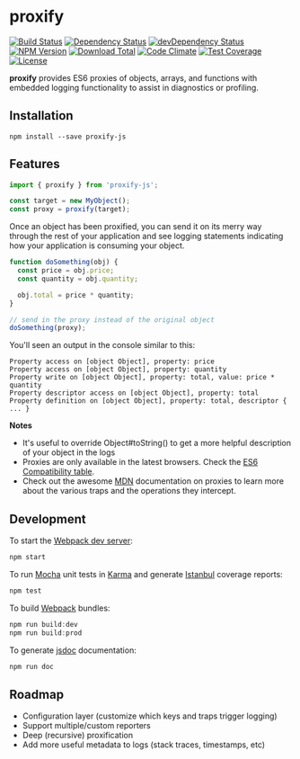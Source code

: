 # proxify

[![Build Status](https://travis-ci.org/ecozoic/proxify.svg?branch=master)](https://travis-ci.org/ecozoic/proxify) [![Dependency Status](https://david-dm.org/ecozoic/proxify.svg)](https://david-dm.org/ecozoic/proxify) [![devDependency Status](https://david-dm.org/ecozoic/proxify/dev-status.png)](https://david-dm.org/ecozoic/proxify#info=devDependencies) [![NPM Version](https://img.shields.io/npm/v/proxify-js.svg)](https://www.npmjs.com/package/proxify-js) [![Download Total](https://img.shields.io/npm/dt/proxify-js.svg)](https://www.npmjs.com/package/proxify-js) [![Code Climate](https://codeclimate.com/github/ecozoic/proxify/badges/gpa.svg)](https://codeclimate.com/github/ecozoic/proxify) [![Test Coverage](https://codeclimate.com/github/ecozoic/proxify/badges/coverage.svg)](https://codeclimate.com/github/ecozoic/proxify/coverage) [![License](https://img.shields.io/npm/l/proxify-js.svg)](https://opensource.org/licenses/MIT)

**proxify** provides ES6 proxies of objects, arrays, and functions with embedded logging functionality to assist in diagnostics or profiling.

## Installation

```
npm install --save proxify-js
```

## Features

```javascript
import { proxify } from 'proxify-js';

const target = new MyObject();
const proxy = proxify(target);
```

Once an object has been proxified, you can send it on its merry way through the rest of your application and see logging statements indicating how your application is consuming your object.

```javascript
function doSomething(obj) {
  const price = obj.price;
  const quantity = obj.quantity;

  obj.total = price * quantity;
}

// send in the proxy instead of the original object
doSomething(proxy);
```

You'll seen an output in the console similar to this:

```
Property access on [object Object], property: price
Property access on [object Object], property: quantity
Property write on [object Object], property: total, value: price * quantity
Property descriptor access on [object Object], property: total
Property definition on [object Object], property: total, descriptor { ... }
``` 

**Notes**
* It's useful to override Object#toString() to get a more helpful description of your object in the logs
* Proxies are only available in the latest browsers. Check the [ES6 Compatibility table](https://kangax.github.io/compat-table/es6/).
* Check out the awesome [MDN](https://developer.mozilla.org/en-US/docs/Web/JavaScript/Reference/Global_Objects/Proxy/handler) documentation on proxies to learn more about the various traps and the operations they intercept.

## Development

To start the [Webpack dev server](https://github.com/webpack/webpack-dev-server):


```javascript
npm start
```

To run [Mocha](https://github.com/mochajs/mocha) unit tests in [Karma](https://github.com/karma-runner/karma) and generate [Istanbul](https://github.com/gotwarlost/istanbul) coverage reports:

```javascript
npm test
```

To build [Webpack](https://github.com/webpack/webpack) bundles:

```javascript
npm run build:dev
npm run build:prod
```

To generate [jsdoc](https://github.com/jsdoc3/jsdoc) documentation:

```javascript
npm run doc
```

## Roadmap
* Configuration layer (customize which keys and traps trigger logging)
* Support multiple/custom reporters
* Deep (recursive) proxification
* Add more useful metadata to logs (stack traces, timestamps, etc)

